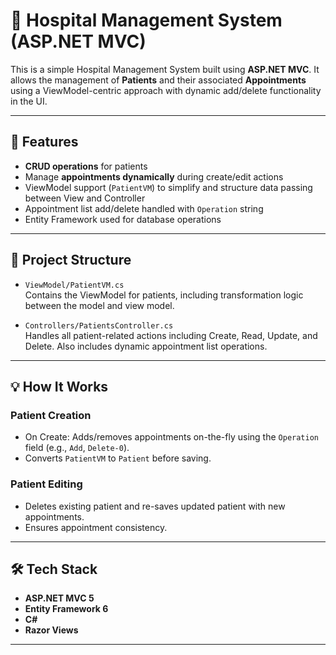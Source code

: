 # 🏥 Hospital Management System (ASP.NET MVC)

This is a simple Hospital Management System built using **ASP.NET MVC**. It allows the management of **Patients** and their associated **Appointments** using a ViewModel-centric approach with dynamic add/delete functionality in the UI.

---

## 🚀 Features

- **CRUD operations** for patients
- Manage **appointments dynamically** during create/edit actions
- ViewModel support (`PatientVM`) to simplify and structure data passing between View and Controller
- Appointment list add/delete handled with `Operation` string
- Entity Framework used for database operations

---

## 📁 Project Structure

- `ViewModel/PatientVM.cs`  
  Contains the ViewModel for patients, including transformation logic between the model and view model.

- `Controllers/PatientsController.cs`  
  Handles all patient-related actions including Create, Read, Update, and Delete. Also includes dynamic appointment list operations.

---

## 💡 How It Works

### Patient Creation
- On Create: Adds/removes appointments on-the-fly using the `Operation` field (e.g., `Add`, `Delete-0`).
- Converts `PatientVM` to `Patient` before saving.

### Patient Editing
- Deletes existing patient and re-saves updated patient with new appointments.
- Ensures appointment consistency.

---

## 🛠️ Tech Stack

- **ASP.NET MVC 5**
- **Entity Framework 6**
- **C#**
- **Razor Views**

---
